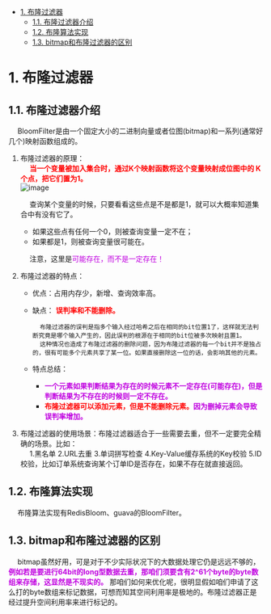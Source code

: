 

<!-- TOC -->

- [1. 布隆过滤器](#1-布隆过滤器)
    - [1.1. 布隆过滤器介绍](#11-布隆过滤器介绍)
    - [1.2. 布隆算法实现](#12-布隆算法实现)
    - [1.3. bitmap和布隆过滤器的区别](#13-bitmap和布隆过滤器的区别)

<!-- /TOC -->


# 1. 布隆过滤器  
<!-- 
牛逼哄哄的 BitMap
https://mp.weixin.qq.com/s/8tmjHoYvPW61C9fCnJoFdQ

-->

## 1.1. 布隆过滤器介绍
&emsp; BloomFilter是由一个固定大小的二进制向量或者位图(bitmap)和一系列(通常好几个)映射函数组成的。  
1. 布隆过滤器的原理：  
    &emsp; **<font color = "red">当一个变量被加入集合时，通过K个映射函数将这个变量映射成位图中的 K 个点，把它们置为1。</font>**  
    ![image](http://www.wt1814.com/static/view/algorithm/function-2.png)  

    &emsp; 查询某个变量的时候，只要看看这些点是不是都是1，就可以大概率知道集合中有没有它了。  

    * 如果这些点有任何一个0，则被查询变量一定不在；
    * 如果都是1，则被查询变量很可能在。  

    &emsp; 注意，这里是<font color = "clime">可能存在，而不是一定存在！</font>  

2. 布隆过滤器的特点：  
    * 优点：占用内存少，新增、查询效率高。  
    * 缺点： **<font color = "red">误判率和不能删除。</font>**  

            布隆过滤器的误判是指多个输入经过哈希之后在相同的bit位置1了，这样就无法判断究竟是哪个输入产生的，因此误判的根源在于相同的bit位被多次映射且置1。  
            这种情况也造成了布隆过滤器的删除问题，因为布隆过滤器的每一个bit并不是独占的，很有可能多个元素共享了某一位。如果直接删除这一位的话，会影响其他的元素。  

    * 特点总结：  
        * **<font color = "clime">一个元素如果判断结果为存在的时候元素不一定存在(可能存在)，但是判断结果为不存在的时候则一定不存在。</font>**  
        * **<font color = "red">布隆过滤器可以添加元素，但是不能删除元素。</font><font color = "clime">因为删掉元素会导致误判率增加。</font>**  

3. 布隆过滤器的使用场景：布隆过滤器适合于一些需要去重，但不一定要完全精确的场景。比如：  
&emsp; 1.黑名单 2.URL去重 3.单词拼写检查 4.Key-Value缓存系统的Key校验 5.ID校验，比如订单系统查询某个订单ID是否存在，如果不存在就直接返回。

## 1.2. 布隆算法实现  
&emsp; 布隆算法实现有RedisBloom、guava的BloomFilter。  


## 1.3. bitmap和布隆过滤器的区别
<!--

http://www.javashuo.com/article/p-saxrpzqf-kp.html

1. bitmap更适合用于数字比较：  
&emsp; 比如比较两个数组是否有重叠，把第一个数组中的1,2,5,7,11分别映射到bitmap位置中  
![image](http://182.92.69.8:8081/img/structure/structure-2.png)  
&emsp; 其他数组只需要把值当成索引号去bitmap中查看是否值=1  
&emsp; 确定就是假如我是 1,100000000，那么其实只需要用到2位，但是却需要100000000位内存
由此我们确定了布隆过滤  

2. 布隆过滤器适合非数字比较（有误判）  
&emsp; 当一个元素被加入集合时，通过 K 个 Hash函数将这个元素映射成一个位阵列（Bit array）中的 K 个点，把它们置为 1  
&emsp; 也就是说一个数据可能占用多个bit，hash函数越多误判越少 但是消耗内存越多  

-->

&emsp; bitmap虽然好用，可是对于不少实际状况下的大数据处理它仍是远远不够的， **<font color = "clime">例如若是要进行64bit的long型数据去重，那咱们须要含有2^61个byte的byte数组来存储，这显然是不现实的。</font>** 那咱们如何来优化呢，很明显假如咱们申请了这么打的byte数组来标记数据，可想而知其空间利用率是极地的。布隆过滤器正是经过提升空间利用率来进行标记的。   


